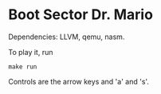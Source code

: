 Boot Sector Dr. Mario
=====================

Dependencies: LLVM, qemu, nasm.

To play it, run 
```
make run
```

Controls are the arrow keys and 'a' and 's'.

